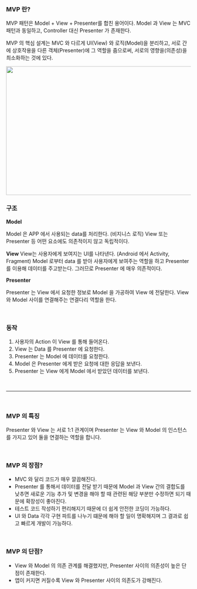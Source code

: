 ### MVP 란?

MVP 패턴은 Model + View + Presenter를 합친 용어이다.
Model 과 View 는 MVC 패턴과 동일하고, Controller 대신 Presenter 가 존재한다.

MVP 의 핵심 설계는 MVC 와 다르게 UI(View) 와 로직(Model)을 분리하고,
서로 간에 상호작용을 다른 객체(Presenter)에 그 역할을 줌으로써, 
서로의 영향을(의존성)을 최소화하는 것에 있다.
<br>

<img src="https://s3.us-west-2.amazonaws.com/secure.notion-static.com/fcc72f60-1a26-4511-8e00-98355a8468c6/Untitled.png?X-Amz-Algorithm=AWS4-HMAC-SHA256&X-Amz-Content-Sha256=UNSIGNED-PAYLOAD&X-Amz-Credential=AKIAT73L2G45EIPT3X45%2F20221002%2Fus-west-2%2Fs3%2Faws4_request&X-Amz-Date=20221002T144729Z&X-Amz-Expires=86400&X-Amz-Signature=2e13aa4da41476261122177a2a2b71b879fa48bef5174247f84a4e2b3c87dde1&X-Amz-SignedHeaders=host&response-content-disposition=filename%20%3D%22Untitled.png%22&x-id=GetObject" width="600px" height="350px">

### 구조

**Model**

Model 은 APP 에서 사용되는 data를 처리한다. (비지니스 로직)
View 또는 Presenter 등 어떤 요소에도 의존적이지 않고 독립적이다.

**View**
View는 사용자에게 보여지는 UI를 나타낸다. (Android 에서 Activity, Fragment)
Model 로부터 data 를 받아 사용자에게 보여주는 역할을 하고
Presenter 를 이용해 데이터를 주고받는다. 그러므로 Presenter 에 매우 의존적이다.

**Presenter**

Presenter 는 View 에서 요청한 정보로 Model 을 가공하여 View 에 전달한다.
View 와 Model 사이를 연결해주는 연결다리 역할을 한다.

<br>

### 동작
1. 사용자의 Action 이 View 를 통해 들어온다.
2.  View 는 Data 를 Presenter 에 요청한다.
3.  Presenter 는 Model 에 데이터를 요청한다.
4.  Model 은 Presenter 에게 받은 요청에 대한 응답을 보낸다.
5.  Presenter 는 View 에게 Model 에서 받았던 데이터를 보낸다.

<br>

---

<br>

### MVP 의 특징

Presenter 와 View 는 서로 1:1 관계이며
Presenter 는 View 와 Model 의 인스턴스를 가지고 있어 둘을 연결하는 역할을 합니다.

<br>

### MVP 의 장점?

- MVC 와 달리 코드가 매우 깔끔해진다.
- Presenter 를 통해서 데이터를 전달 받기 때문에 Model 과 View 간의 결합도를 낮추면 새로운 기능 추가 및 변경을 해야 할 때 관련된 해당 부분만 수정하면 되기 때문에 확장성이 좋아진다.
- 테스트 코드 작성하기 편리해지기 때문에 더 쉽게 안전한 코딩이 가능하다.
- UI 와 Data 각각 구현 파트를 나누기 떄문에 해야 할 일이 명확해지며 그 결과로 쉽고 빠르게 개발이 가능하다.

<br>

### MVP 의 단점?

- View 와 Model 의 의존 관계를 해결했지만, Presenter 사이의 의존성이 높은 단점이 존재한다.
- 앱이 커지면 커질수록 View 와 Presenter 사이의 의존도가 강해진다.